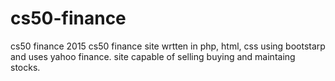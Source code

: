 # cs50-finance
cs50 finance 2015
cs50 finance site wrtten in php, html, css using bootstarp and uses yahoo finance.
site capable of selling buying and maintaing stocks.
